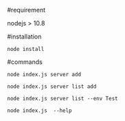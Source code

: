#requirement

nodejs > 10.8

#installation

`node install`

#commands

`node index.js server add`

`node index.js server list add `

`node index.js server list --env Test`

`node index.js  --help `